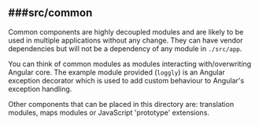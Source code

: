 ###src/common
--------------------------

Common components are highly decoupled modules and are likely to be used in multiple applications without any change. They can have vendor dependencies but will not be a dependency of any module in `./src/app`.

You can think of common modules as modules interacting with/overwriting Angular core. The example module provided (`loggly`) is an Angular exception decorator which is used to add custom behaviour to Angular's exception handling.

Other components that can be placed in this directory are: translation modules, maps modules or JavaScript 'prototype' extensions.